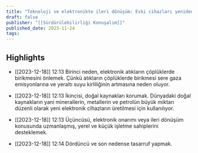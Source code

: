 ```yaml
---
title: "Teknoloji ve elektronikte ileri dönüşüm: Eski cihazları yeniden kullanmak"
draft: false
publisher: "[[Sürdürülebilirliği Konuşalım]]"
published_date: 2023-11-24
tags:
---
```



## Highlights
* [[2023-12-18]] 12:13  Birinci neden, elektronik atıkların çöplüklerde birikmesini önlemek. Çünkü atıkların çöplüklerde birikmesi sere gaza emisyonlarına ve yeraltı suyu kirliliğinin artmasına neden oluyor.

* [[2023-12-18]] 12:13  İkincisi, doğal kaynakları korumak. Dünyadaki doğal kaynakların yani minerallerin, metallerin ve petrolün büyük miktarı düzenli olarak yeni elektronik cihazların üretilmesi için kullanılıyor.

* [[2023-12-18]] 12:13  Üçüncüsü, elektronik onarımı veya ileri dönüşüm konusunda uzmanlaşmış, yerel ve küçük işletme sahiplerini desteklemek.

* [[2023-12-18]] 12:14  Dördüncü ve son nedense tasarruf yapmak.

